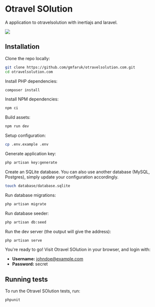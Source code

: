 # Otravel SOlution

A application to otravelsolution with inertiajs and laravel.

![](https://raw.githubusercontent.com/inertiajs/pingcrm/master/screenshot.png)

## Installation

Clone the repo locally:

```sh
git clone https://github.com/gmfaruk/otravelsolution.com.git
cd otravelsolution.com
```

Install PHP dependencies:

```sh
composer install
```

Install NPM dependencies:

```sh
npm ci
```

Build assets:

```sh
npm run dev
```

Setup configuration:

```sh
cp .env.example .env
```

Generate application key:

```sh
php artisan key:generate
```

Create an SQLite database. You can also use another database (MySQL, Postgres), simply update your configuration accordingly.

```sh
touch database/database.sqlite
```

Run database migrations:

```sh
php artisan migrate
```

Run database seeder:

```sh
php artisan db:seed
```

Run the dev server (the output will give the address):

```sh
php artisan serve
```

You're ready to go! Visit Otravel SOlution in your browser, and login with:

- **Username:** johndoe@example.com
- **Password:** secret

## Running tests

To run the Otravel SOlution tests, run:

```
phpunit
```
